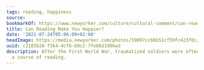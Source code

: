 ```yaml
---
tags: reading, happiness
source:
bookmarkOf: https://www.newyorker.com/culture/cultural-comment/can-reading-make-you-happier
title: Can Reading Make You Happier?
date: '2021-07-24T05:06:00+02:00'
headImage: https://media.newyorker.com/photos/59097cc68b51cf59fc423f0c/16:9/w_1280,c_limit/Dovey-Can-Reading-Make-Us-Feel-Better.jpg
uuid: c2185b28-f364-4cfb-b9c2-7fe86d1996ad
description: After the First World War, traumatized soldiers were often prescribed
  a course of reading.
---
```

